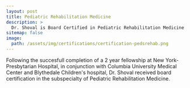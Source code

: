 ```yaml
---
layout: post
title: Pediatric Rehabilitation Medicine
description: >
  Dr. Shoval is Board Certified in Pediatric Rehabilitation Medicine
sitemap: false
image:
  path: /assets/img/certifications/certification-pedsrehab.png
---
```


Following the succesfull completion of a 2 year fellowship at New York-Presbytarian Hospital, in conjunction with Columbia University Medical Center and Blythedale Children's hospital, Dr. Shoval received board certification in the subspecialty of Pediatric Rehabilitation Medicine.
